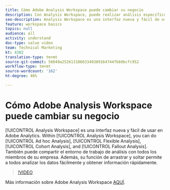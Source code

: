 ```yaml
---
title: Cómo Adobe Analysis Workspace puede cambiar su negocio
description: Con Analysis Workspace, puede realizar análisis específicos, análisis flexible, análisis de cohortes y análisis de abandonos.
seo-description: Analysis Workspace es una interfaz nueva y fácil de usar en Adobe Analytics. En Analysis Workspace, puede realizar análisis específicos, Análisis flexible, Análisis de cohortes y Análisis de visitas en el orden previsto. También puede compartir el entorno de trabajo de análisis con todos los miembros de su empresa. Además, su función de arrastrar y soltar permite a todos analizar los datos fácilmente y obtener información rápidamente.
feature: workspace basics
topics: null
audience: all
activity: understand
doc-type: value video
team: Technical Marketing
kt: 4382
translation-type: tm+mt
source-git-commit: 56049a25261318663349309164744fbb9bcfc952
workflow-type: tm+mt
source-wordcount: '162'
ht-degree: 46%

---
```



# Cómo Adobe Analysis Workspace puede cambiar su negocio

[!UICONTROL Analysis Workspace] es una interfaz nueva y fácil de usar en Adobe Analytics. Within [!UICONTROL Analysis Workspace], you can do [!UICONTROL Ad hoc Analysis], [!UICONTROL Flexible Analysis], [!UICONTROL Cohort Analysis], and [!UICONTROL Fallout Analysis]. También puede compartir el entorno de trabajo de análisis con todos los miembros de su empresa. Además, su función de arrastrar y soltar permite a todos analizar los datos fácilmente y obtener información rápidamente.

>[!VIDEO](https://video.tv.adobe.com/v/31501/?quality=12)

Más información sobre Adobe Analysis Workspace [AQUÍ](https://www.adobe.com/analytics/ad-hoc-analysis.html?sdid=T32PLYTV&amp;mv=search).
